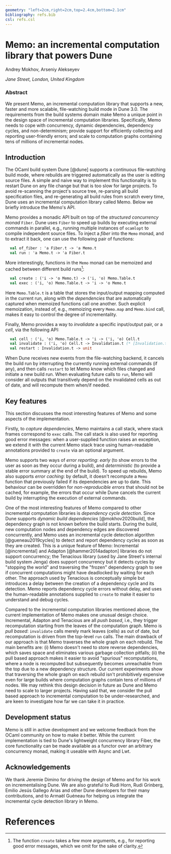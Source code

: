 ```yaml
---
geometry: "left=2cm,right=2cm,top=2.4cm,bottom=2.1cm"
bibliography: refs.bib
csl: refs.csl
---
```


# Memo: an incremental computation library that powers Dune

Andrey Mokhov, Arseniy Alekseyev

*Jane Street, London, United Kingdom*

### Abstract

We present Memo, an incremental computation library that supports a new, faster
and more scalable, file-watching build mode in Dune 3.0. The requirements from
the build systems domain make Memo a unique point in the design space of
incremental computation libraries. Specifically, Memo needs to cope with
concurrency, dynamic dependencies, dependency cycles, and non-determinism;
provide support for efficiently collecting and reporting user-friendly errors;
and scale to computation graphs containing tens of millions of incremental
nodes.

## Introduction

The OCaml build system Dune [@dune] supports a continuous file-watching build
mode, where rebuilds are triggered automatically as the user is editing source
files. A simple and naive way to implement this functionality is to restart Dune
on any file change but that is too slow for large projects. To avoid re-scanning
the project's source tree, re-parsing all build specification files, and
re-generating all build rules from scratch every time, Dune uses an incremental
computation library called Memo. Below we briefly introduce the Memo's API.

Memo provides a monadic API built on top of the *structured concurrency monad*
`Fiber`. Dune uses `Fiber` to speed up builds by executing external commands in
parallel, e.g., running multiple instances of `ocamlopt` to compile independent
source files. To inject a *fiber* into the `Memo` monad, and to extract it back,
one can use the following pair of functions:

```ocaml
  val of_fiber : 'a Fiber.t -> 'a Memo.t
  val run : 'a Memo.t -> 'a Fiber.t
```

More interestingly, functions in the `Memo` monad can be memoized and cached
between different build runs[^1]:

[^1]: The function `create` takes a few more arguments, e.g., for reporting good
error messages, which we omit for the sake of clarity.

```ocaml
  val create : ('i -> 'o Memo.t) -> ('i, 'o) Memo.Table.t
  val exec : ('i, 'o) Memo.Table.t -> 'i -> 'o Memo.t
```

Here `Memo.Table.t` is a table that stores the input/output mapping computed in
the current run, along with the *dependencies* that are automatically captured
when memoized functions call one another. Such explicit memoization, instead of,
e.g., memoizing every `Memo.map` and `Memo.bind` call, makes it easy to control
the degree of incrementality.

Finally, Memo provides a way to *invalidate* a specific input/output pair, or a
*cell*, via the following API:

```ocaml
  val cell : ('i, 'o) Memo.Table.t -> 'i -> ('i, 'o) Cell.t
  val invalidate : ('i, 'o) Cell.t -> Invalidation.t (* [Invalidation.t]s can be combined *)
  val restart : Invalidation.t -> unit
```

When Dune receives new events from the file-watching backend, it cancels the
build run by interrupting the currently running external commands (if any), and
then calls `restart` to let Memo know which files changed and initiate a new
build run. When evaluating future calls to `run`, Memo will consider all outputs
that transitively depend on the invalidated cells as out of date, and will
recompute them when/if needed.

## Key features

This section discusses the most interesting features of Memo and some aspects of
the implementation.

Firstly, to *capture dependencies*, Memo maintains a call stack, where stack
frames correspond to `exec` calls. The call stack is also used for reporting
good error messages: when a user-supplied function raises an exception, we
extend it with the current Memo stack trace using human-readable annotations
provided to `create` via an optional argument.

Memo supports two ways of *error reporting*: *early* (to show errors to the user
as soon as they occur during a build), and *deterministic* (to provide a stable
error summary at the end of the build). To speed up rebuilds, Memo also supports
*error caching*: by default, it doesn't recompute a `Memo` function that
previously failed if its dependencies are up to date. This behaviour can be
overridden for *non-reproducible errors* that should not be cached, for example,
the errors that occur while Dune cancels the current build by interrupting the
execution of external commands.

One of the most interesting features of Memo compared to other incremental
computation libraries is *dependency cycle detection*.
Since Dune supports *dynamic build dependencies* [@mokhov2020build], the
dependency graph is not known before the build starts. During the build, new
computation nodes and dependency edges are discovered concurrently, and Memo
uses an incremental cycle detection algorithm [@gueneau2019cycles] to detect and
report dependency cycles as soon as they are created. This is a unique feature
of Memo: Incremental [@incremental] and Adapton [@hammer2014adapton] libraries
do not support concurrency; the Tenacious library (used by Jane Street's
internal build system Jenga) does support concurrency but it detects cycles by
"stopping the world" and traversing the "frozen" dependency graph to see if
concurrent computations might have deadlocked by waiting for each other. The
approach used by Tenacious is conceptually simple but introduces a delay between
the creation of a dependency cycle and its detection. Memo reports dependency
cycle errors without delay, and uses the human-readable annotations supplied to
`create` to make it easier to understand and debug cycles.

Compared to the incremental computation libraries mentioned above, the current
implementation of Memo makes one unusual design choice. Incremental, Adapton and
Tenacious are all *push based*, i.e., they trigger recomputation starting from
the leaves of the computation graph. Memo is *pull based*: `invalidate` calls
merely mark leaves (cells) as out of date, but recomputation is driven from the
top-level `run` calls. The main drawback of our approach is that Memo traverses
the whole graph on each rebuild. The main benefits are: (i) Memo
doesn't need to store reverse dependencies, which saves space and eliminates
various garbage collection pitfalls; (ii) the pull based approach makes it
easier to avoid "spurious" recomputations, where a node is recomputed but
subsequently becomes unreachable from the top due to a new dependency structure.
Our current experiments show that traversing the whole graph on each rebuild
isn't prohibitively expensive even for large builds where computation graphs
contain tens of millions of nodes. We may rethink this design decision in future
as Dune and Memo need to scale to larger projects. Having said that, we consider
the pull based approach to incremental computation to be under-researched, and
are keen to investigate how far we can take it in practice.

## Development status

Memo is still in active development and we welcome feedback from the OCaml
community on how to make it better. While the current implementation is tied to
Dune's lightweight concurrency library Fiber, the core functionality can be made
available as a functor over an arbitrary concurrency monad, making it useable
with Async and Lwt.

## Acknowledgements

We thank Jeremie Dimino for driving the design of Memo and for his work on
incrementalising Dune. We are also grateful to Rudi Horn, Rudi Grinberg, Emilio Jesús Gallego
Arias and other Dune developers for their many contributions, and to Armaël
Guéneau for helping us integrate the incremental cycle detection library in
Memo.

# References

<!-- References to be generated by Pandoc. -->
